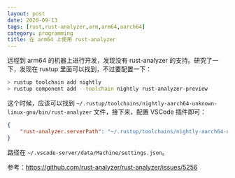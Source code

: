 ```yaml
---
layout: post
date: 2020-09-13
tags: [rust,rust-analyzer,arm,arm64,aarch64]
category: programming
title: 在 arm64 上使用 rust-analyzer
---
```


远程到 arm64 的机器上进行开发，发现没有 rust-analyzer 的支持。研究了一下，发现在 rustup 里面可以找到，不过要配置一下：

```bash
> rustup toolchain add nightly
> rustup component add --toolchain nightly rust-analyzer-preview
```

这个时候，应该可以找到 `~/.rustup/toolchains/nightly-aarch64-unknown-linux-gnu/bin/rust-analyzer` 文件，接下来，配置 VSCode 插件即可：

```json
{
    "rust-analyzer.serverPath": "~/.rustup/toolchains/nightly-aarch64-unknown-linux-gnu/bin/rust-analyzer"
}
```

路径在 `~/.vscode-server/data/Machine/settings.json`。



参考：https://github.com/rust-analyzer/rust-analyzer/issues/5256